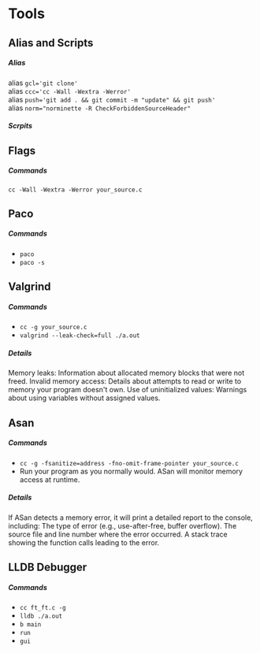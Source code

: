# Tools

## Alias and Scripts
##### Alias
alias `gcl='git clone'  `  
alias `ccc='cc -Wall -Wextra -Werror'`  
alias `push='git add . && git commit -m "update" && git push'`  
alias `norm="norminette -R CheckForbiddenSourceHeader"`

##### Scrpits



## Flags
##### Commands
``cc -Wall -Wextra -Werror your_source.c``

## Paco
##### Commands
* ``paco``
* ``paco -s``

## Valgrind
##### Commands
* ``cc -g your_source.c``
* ``valgrind --leak-check=full ./a.out``

##### Details  
Memory leaks: Information about allocated memory blocks that were not freed.
Invalid memory access: Details about attempts to read or write to memory your program doesn't own.
Use of uninitialized values: Warnings about using variables without assigned values.

## Asan
##### Commands
* ``cc -g -fsanitize=address -fno-omit-frame-pointer your_source.c``
* Run your program as you normally would. ASan will monitor memory access at runtime.

##### Details
If ASan detects a memory error, it will print a detailed report to the console, including:
The type of error (e.g., use-after-free, buffer overflow).
The source file and line number where the error occurred.
A stack trace showing the function calls leading to the error.

## LLDB Debugger
##### Commands
* ``cc ft_ft.c -g``
* ```lldb ./a.out```
* ```b main```
* ``run``
* ``gui``